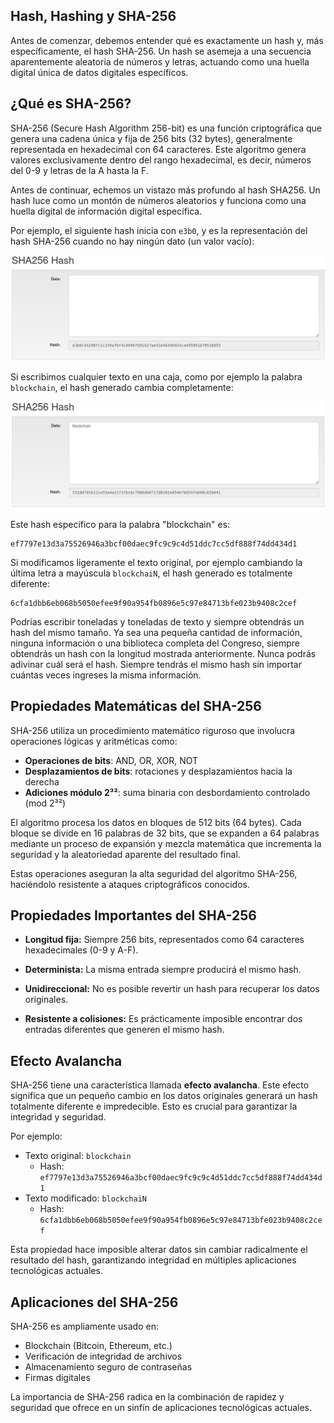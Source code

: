 ## **Hash, Hashing y SHA-256**

Antes de comenzar, debemos entender qué es exactamente un hash y, más específicamente, el hash SHA-256. Un hash se asemeja a una secuencia aparentemente aleatoria de números y letras, actuando como una huella digital única de datos digitales específicos.

## ¿Qué es SHA-256?

SHA-256 (Secure Hash Algorithm 256-bit) es una función criptográfica que genera una cadena única y fija de 256 bits (32 bytes), generalmente representada en hexadecimal con 64 caracteres. Este algoritmo genera valores exclusivamente dentro del rango hexadecimal, es decir, números del 0-9 y letras de la A hasta la F.

Antes de continuar, echemos un vistazo más profundo al hash SHA256. Un hash luce como un montón de números aleatorios y funciona como una huella digital de información digital específica.

Por ejemplo, el siguiente hash inicia con `e3b0`, y es la representación del hash SHA-256 cuando no hay ningún dato (un valor vacío):

![Metamask](https://raw.githubusercontent.com/AppsDevsLeon/Revista_blockchain/refs/heads/main/Day02/Images/a18.png)

Si escribimos cualquier texto en una caja, como por ejemplo la palabra `blockchain`, el hash generado cambia completamente:

![Metamask](https://raw.githubusercontent.com/AppsDevsLeon/Revista_blockchain/refs/heads/main/Day02/Images/a19.png)

Este hash específico para la palabra "blockchain" es:

```
ef7797e13d3a75526946a3bcf00daec9fc9c9c4d51ddc7cc5df888f74dd434d1
```

Si modificamos ligeramente el texto original, por ejemplo cambiando la última letra a mayúscula `blockchaiN`, el hash generado es totalmente diferente:

```
6cfa1dbb6eb068b5050efee9f90a954fb0896e5c97e84713bfe023b9408c2cef
```

Podrías escribir toneladas y toneladas de texto y siempre obtendrás un hash del mismo tamaño. Ya sea una pequeña cantidad de información, ninguna información o una biblioteca completa del Congreso, siempre obtendrás un hash con la longitud mostrada anteriormente. Nunca podrás adivinar cuál será el hash. Siempre tendrás el mismo hash sin importar cuántas veces ingreses la misma información.

## Propiedades Matemáticas del SHA-256

SHA-256 utiliza un procedimiento matemático riguroso que involucra operaciones lógicas y aritméticas como:

- **Operaciones de bits**: AND, OR, XOR, NOT
- **Desplazamientos de bits**: rotaciones y desplazamientos hacia la derecha
- **Adiciones módulo 2³²**: suma binaria con desbordamiento controlado (mod 2³²)

El algoritmo procesa los datos en bloques de 512 bits (64 bytes). Cada bloque se divide en 16 palabras de 32 bits, que se expanden a 64 palabras mediante un proceso de expansión y mezcla matemática que incrementa la seguridad y la aleatoriedad aparente del resultado final.

Estas operaciones aseguran la alta seguridad del algoritmo SHA-256, haciéndolo resistente a ataques criptográficos conocidos.

## Propiedades Importantes del SHA-256

- **Longitud fija:** Siempre 256 bits, representados como 64 caracteres hexadecimales (0-9 y A-F).

- **Determinista:** La misma entrada siempre producirá el mismo hash.

- **Unidireccional:** No es posible revertir un hash para recuperar los datos originales.

- **Resistente a colisiones:** Es prácticamente imposible encontrar dos entradas diferentes que generen el mismo hash.

## Efecto Avalancha

SHA-256 tiene una característica llamada **efecto avalancha**. Este efecto significa que un pequeño cambio en los datos originales generará un hash totalmente diferente e impredecible. Esto es crucial para garantizar la integridad y seguridad.

Por ejemplo:
- Texto original: `blockchain`
  - Hash: `ef7797e13d3a75526946a3bcf00daec9fc9c9c4d51ddc7cc5df888f74dd434d1`
- Texto modificado: `blockchaiN`
  - Hash: `6cfa1dbb6eb068b5050efee9f90a954fb0896e5c97e84713bfe023b9408c2cef`

Esta propiedad hace imposible alterar datos sin cambiar radicalmente el resultado del hash, garantizando integridad en múltiples aplicaciones tecnológicas actuales.

## Aplicaciones del SHA-256

SHA-256 es ampliamente usado en:

- Blockchain (Bitcoin, Ethereum, etc.)
- Verificación de integridad de archivos
- Almacenamiento seguro de contraseñas
- Firmas digitales

La importancia de SHA-256 radica en la combinación de rapidez y seguridad que ofrece en un sinfín de aplicaciones tecnológicas actuales.


